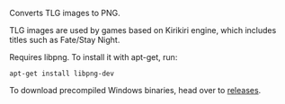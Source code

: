 Converts TLG images to PNG.

TLG images are used by games based on Kirikiri engine, which includes titles
such as Fate/Stay Night.

Requires libpng. To install it with apt-get, run:

    apt-get install libpng-dev

To download precompiled Windows binaries, head over to
[releases](https://github.com/vn-tools/tlg2png/releases/).
